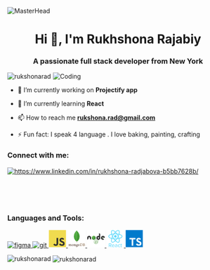 ![MasterHead](https://user-images.githubusercontent.com/74038190/213910845-af37a709-8995-40d6-be59-724526e3c3d7.gif)
<h1 align="center">Hi 👋, I'm Rukhshona Rajabiy</h1>
<h3 align="center">A passionate full stack developer from New York</h3>
<img align="right" alt="Coding" width="400" src="https://user-images.githubusercontent.com/74038190/236119160-976a0405-caa7-470c-9356-16d43402ea0a.gif">
<p align="left"> <img src="https://komarev.com/ghpvc/?username=rukshonarad&label=Profile%20views&color=0e75b6&style=flat" alt="rukshonarad" /> </p>

- 🔭 I’m currently working on **Projectify app**

- 🌱 I’m currently learning **React**

- 📫 How to reach me **rukshona.rad@gmail.com**
  
- ⚡ Fun fact: I speak 4 language . I love baking, painting, crafting

<h3 align="left">Connect with me:</h3>
<p align="left">
<a href="https://linkedin.com/in/https://www.linkedin.com/in/rukhshona-radjabova-b5bb7628b/" target="blank"><img align="center" src="https://raw.githubusercontent.com/rahuldkjain/github-profile-readme-generator/master/src/images/icons/Social/linked-in-alt.svg" alt="https://www.linkedin.com/in/rukhshona-radjabova-b5bb7628b/" height="30" width="40" /></a>
</p>
<br/>
<br/>
<br/>
<h3 align="left">Languages and Tools:</h3>

<p align="left"> <a href="https://www.figma.com/" target="_blank" rel="noreferrer"> <img src="https://www.vectorlogo.zone/logos/figma/figma-icon.svg" alt="figma" width="40" height="40"/> </a> <a href="https://git-scm.com/" target="_blank" rel="noreferrer"> <img src="https://www.vectorlogo.zone/logos/git-scm/git-scm-icon.svg" alt="git" width="40" height="40"/> </a> <a href="https://developer.mozilla.org/en-US/docs/Web/JavaScript" target="_blank" rel="noreferrer"> <img src="https://raw.githubusercontent.com/devicons/devicon/master/icons/javascript/javascript-original.svg" alt="javascript" width="40" height="40"/> </a> <a href="https://www.mongodb.com/" target="_blank" rel="noreferrer"> <img src="https://raw.githubusercontent.com/devicons/devicon/master/icons/mongodb/mongodb-original-wordmark.svg" alt="mongodb" width="40" height="40"/> </a> <a href="https://nodejs.org" target="_blank" rel="noreferrer"> <img src="https://raw.githubusercontent.com/devicons/devicon/master/icons/nodejs/nodejs-original-wordmark.svg" alt="nodejs" width="40" height="40"/> </a> <a href="https://reactjs.org/" target="_blank" rel="noreferrer"> <img src="https://raw.githubusercontent.com/devicons/devicon/master/icons/react/react-original-wordmark.svg" alt="react" width="40" height="40"/> </a> <a href="https://www.typescriptlang.org/" target="_blank" rel="noreferrer"> <img src="https://raw.githubusercontent.com/devicons/devicon/master/icons/typescript/typescript-original.svg" alt="typescript" width="40" height="40"/> </a> </p>

<p><img align="left" src="https://github-readme-stats.vercel.app/api/top-langs?username=rukshonarad&show_icons=true&locale=en&layout=compact" alt="rukshonarad" /></p>

<p>&nbsp;<img align="center" src="https://github-readme-stats.vercel.app/api?username=rukshonarad&show_icons=true&locale=en" alt="rukshonarad" /></p>
